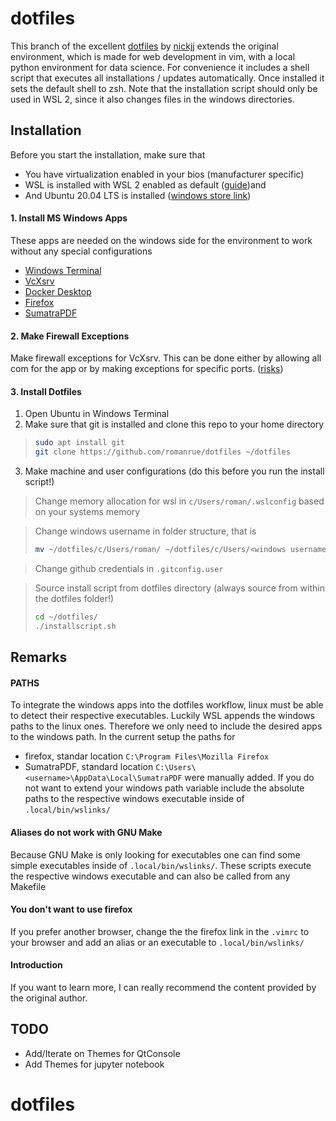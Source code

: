# dotfiles

This branch of the excellent [dotfiles](https://github.com/nickjj/dotfiles) by [nickjj](https://github.com/nickjj) extends the original environment, which is made for web development in vim, with a local python environment for data science. For convenience it includes a shell script that executes all installations / updates automatically. Once installed it sets the default shell to zsh. Note that the installation script should only be used in WSL 2, since it also changes files in the windows directories.

## Installation 

Before you start the installation, make sure that
- You have virtualization enabled in your bios (manufacturer specific)
- WSL is installed with WSL 2 enabled as default ([guide](https://docs.microsoft.com/windows/wsl/install-win10))and
- And Ubuntu 20.04 LTS is installed ([windows store link](https://www.microsoft.com/p/ubuntu-2004-lts/9n6svws3rx71?activetab=pivot:overviewtab))

#### 1. Install MS Windows Apps

These apps are needed on the windows side for the environment to work without any special configurations
- [Windows Terminal](https://www.microsoft.com/p/windows-terminal/9n0dx20hk701?activetab=pivot:overviewtab)
- [VcXsrv](https://sourceforge.net/projects/vcxsrv/)
- [Docker Desktop](https://www.docker.com/products/docker-desktop)
- [Firefox](https://www.mozilla.org/firefox/new/)
- [SumatraPDF](https://www.sumatrapdfreader.org/download-free-pdf-viewer.html)

#### 2. Make Firewall Exceptions

Make firewall exceptions for VcXsrv. This can be done either by allowing all com for the app or by making exceptions for specific ports. ([risks](https://support.microsoft.com/windows/risks-of-allowing-apps-through-windows-defender-firewall-654559af-3f54-3dcf-349f-71ccd90bcc5c))

#### 3. Install Dotfiles

1. Open Ubuntu in Windows Terminal
2. Make sure that git is installed and clone this repo to your home directory
> ```sh
> sudo apt install git
> git clone https://github.com/romanrue/dotfiles ~/dotfiles
> ```
3. Make machine and user configurations (do this before you run the install script!)
> Change memory allocation for wsl in `c/Users/roman/.wslconfig` based on your systems memory

>  Change windows username in folder structure, that is
> ```sh
> mv ~/dotfiles/c/Users/roman/ ~/dotfiles/c/Users/<windows username>/
> ```

> Change github credentials in `.gitconfig.user`

> Source install script from dotfiles directory (always source from within the dotfiles folder!)
> ```sh
> cd ~/dotfiles/
> ./installscript.sh
> ```

## Remarks

#### PATHS
To integrate the windows apps into the dotfiles workflow, linux must be able to detect their respective executables. Luckily WSL appends the windows paths to the linux ones. Therefore we only need to include the desired apps to the windows path. In the current setup the paths for
- firefox, standar location `C:\Program Files\Mozilla Firefox`
- SumatraPDF, standard location `C:\Users\<username>\AppData\Local\SumatraPDF`
were manually added.
If you do not want to extend your windows path variable include the absolute paths to the respective windows executable inside of `.local/bin/wslinks/`

#### Aliases do not work with GNU Make
Because GNU Make is only looking for executables one can find some simple executables inside of `.local/bin/wslinks/`. These scripts execute the respective windows executable and can also be called from any Makefile

#### You don't want to use firefox
If you prefer another browser, change the the firefox link in the `.vimrc` to your browser and add an alias or an executable to `.local/bin/wslinks/`

#### Introduction
If you want to learn more, I can really recommend the content provided by the original author.

## TODO

- Add/Iterate on Themes for QtConsole
- Add Themes for jupyter notebook
# dotfiles
